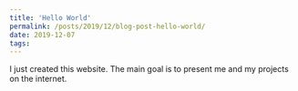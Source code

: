 ```yaml
---
title: 'Hello World'
permalink: /posts/2019/12/blog-post-hello-world/
date: 2019-12-07
tags:
---
```


I just created this website. The main goal is to present me and my projects on the internet.
